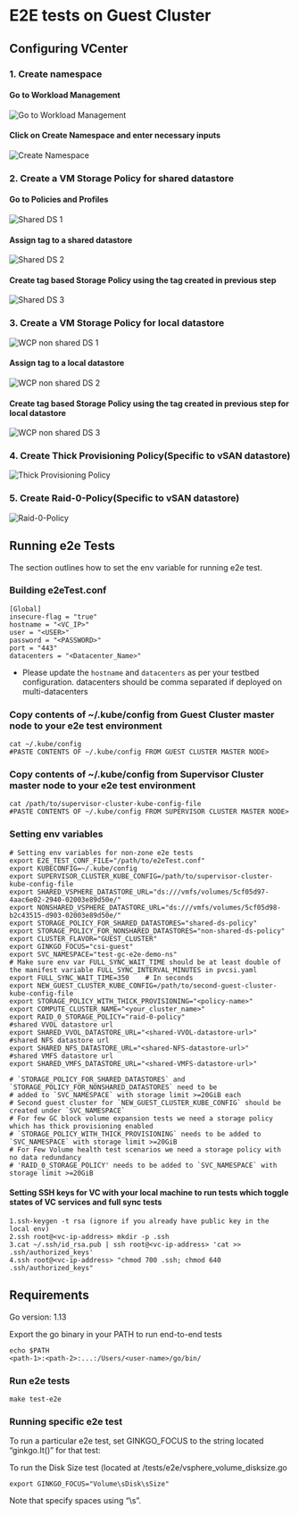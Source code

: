 # E2E tests on Guest Cluster

## Configuring VCenter

### 1. Create namespace

#### Go to Workload Management

![Go to Workload Management](images/create_namespace_step_1.png)

#### Click on Create Namespace and enter necessary inputs

![Create Namespace](images/create_namespace_step_2.png)

### 2. Create a VM Storage Policy for shared datastore

#### Go to Policies and Profiles

![Shared DS 1](images/shared_ds_policy_step_1.png)

#### Assign tag to a shared datastore

![Shared DS 2](images/shared_ds_policy_step_2.png)

#### Create tag based Storage Policy using the tag created in previous step

![Shared DS 3](images/shared_ds_policy_step_3.png)

### 3. Create a VM Storage Policy for local datastore

![WCP non shared DS 1](images/shared_ds_policy_step_1.png)

#### Assign tag to a local datastore

![WCP non shared DS 2](images/non-shared_ds_policy_step_1.png)

#### Create tag based Storage Policy using the tag created in previous step for local datastore

![WCP non shared DS 3](images/non-shared_ds_policy_step_2.png)

### 4. Create Thick Provisioning Policy(Specific to vSAN datastore)

![Thick Provisioning Policy](images/thick_policy.png)

### 5. Create Raid-0-Policy(Specific to vSAN datastore)

![Raid-0-Policy](images/raid_0_policy.png)

## Running e2e Tests

The section outlines how to set the env variable for running e2e test.

### Building e2eTest.conf

    [Global]
    insecure-flag = "true"
    hostname = "<VC_IP>"
    user = "<USER>"
    password = "<PASSWORD>"
    port = "443"
    datacenters = "<Datacenter_Name>"

- Please update the `hostname` and `datacenters` as per your testbed configuration.
  datacenters should be comma separated if deployed on multi-datacenters

### Copy contents of ~/.kube/config from Guest Cluster master node to your e2e test environment

    cat ~/.kube/config
    #PASTE CONTENTS OF ~/.kube/config FROM GUEST CLUSTER MASTER NODE>

### Copy contents of ~/.kube/config from Supervisor Cluster master node to your e2e test environment

    cat /path/to/supervisor-cluster-kube-config-file
    #PASTE CONTENTS OF ~/.kube/config FROM SUPERVISOR CLUSTER MASTER NODE>

### Setting env variables

    # Setting env variables for non-zone e2e tests
    export E2E_TEST_CONF_FILE="/path/to/e2eTest.conf"
    export KUBECONFIG=~/.kube/config
    export SUPERVISOR_CLUSTER_KUBE_CONFIG=/path/to/supervisor-cluster-kube-config-file
    export SHARED_VSPHERE_DATASTORE_URL="ds:///vmfs/volumes/5cf05d97-4aac6e02-2940-02003e89d50e/"
    export NONSHARED_VSPHERE_DATASTORE_URL="ds:///vmfs/volumes/5cf05d98-b2c43515-d903-02003e89d50e/"
    export STORAGE_POLICY_FOR_SHARED_DATASTORES="shared-ds-policy"
    export STORAGE_POLICY_FOR_NONSHARED_DATASTORES="non-shared-ds-policy"
    export CLUSTER_FLAVOR="GUEST_CLUSTER"
    export GINKGO_FOCUS="csi-guest"
    export SVC_NAMESPACE="test-gc-e2e-demo-ns"
    # Make sure env var FULL_SYNC_WAIT_TIME should be at least double of the manifest variable FULL_SYNC_INTERVAL_MINUTES in pvcsi.yaml
    export FULL_SYNC_WAIT_TIME=350    # In seconds
    export NEW_GUEST_CLUSTER_KUBE_CONFIG=/path/to/second-guest-cluster-kube-config-file
    export STORAGE_POLICY_WITH_THICK_PROVISIONING="<policy-name>"
    export COMPUTE_CLUSTER_NAME="<your_cluster_name>"
    export RAID_0_STORAGE_POLICY="raid-0-policy"
    #shared VVOL datastore url
    export SHARED_VVOL_DATASTORE_URL="<shared-VVOL-datastore-url>"
    #shared NFS datastore url
    export SHARED_NFS_DATASTORE_URL="<shared-NFS-datastore-url>"
    #shared VMFS datastore url
    export SHARED_VMFS_DATASTORE_URL="<shared-VMFS-datastore-url>"

    # `STORAGE_POLICY_FOR_SHARED_DATASTORES` and `STORAGE_POLICY_FOR_NONSHARED_DATASTORES` need to be
    # added to `SVC_NAMESPACE` with storage limit >=20GiB each
    # Second guest cluster for `NEW_GUEST_CLUSTER_KUBE_CONFIG` should be created under `SVC_NAMESPACE`
    # For few GC block volume expansion tests we need a storage policy which has thick provisioning enabled
    # `STORAGE_POLICY_WITH_THICK_PROVISIONING` needs to be added to `SVC_NAMESPACE` with storage limit >=20GiB
    # For Few Volume health test scenarios we need a storage policy with no data redundancy
    # 'RAID_0_STORAGE_POLICY' needs to be added to `SVC_NAMESPACE` with storage limit >=20GiB

#### Setting SSH keys for VC with your local machine to run tests which toggle states of VC services and full sync tests

    1.ssh-keygen -t rsa (ignore if you already have public key in the local env)
    2.ssh root@<vc-ip-address> mkdir -p .ssh
    3.cat ~/.ssh/id_rsa.pub | ssh root@<vc-ip-address> 'cat >> .ssh/authorized_keys'
    4.ssh root@<vc-ip-address> "chmod 700 .ssh; chmod 640 .ssh/authorized_keys"

## Requirements

Go version: 1.13

Export the go binary in your PATH to run end-to-end tests

    echo $PATH
    <path-1>:<path-2>:...:/Users/<user-name>/go/bin/

### Run e2e tests

    make test-e2e

### Running specific e2e test

To run a particular e2e test, set GINKGO_FOCUS to the string located “ginkgo.It()” for that test:

To run the Disk Size test (located at /tests/e2e/vsphere_volume_disksize.go

    export GINKGO_FOCUS="Volume\sDisk\sSize"

Note that specify spaces using “\s”.
